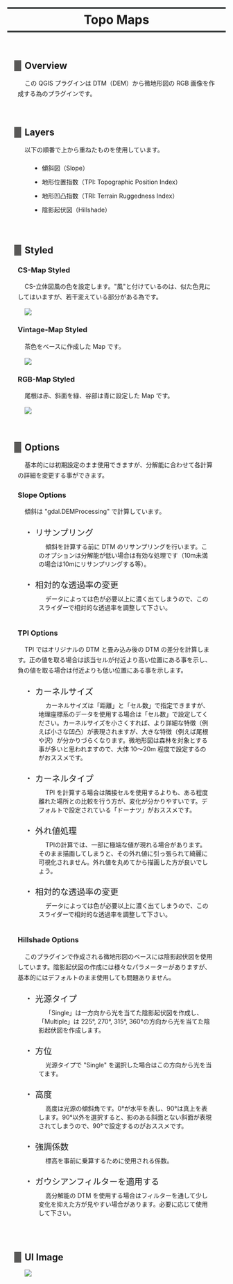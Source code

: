 <style>
h1 {
  text-align: center;
  margin: 1rem 0;
  padding: 0.5rem 0;
  border-bottom: 0.3rem solid #383c3c;
  border-top: 0.3rem solid #383c3c;
  font-weight: bold;
}

h2 {
    margin: 4rem 1rem 1rem 1rem;
    border-left: solid 1rem #595857; 
    text-indent: 0.5rem;
    font-weight: bold;
}

h3 {
    padding: 0rem 1.5rem;
    font-weight: bold;
}

ul {
    padding: 0rem 5rem;
    line-height: 2rem;
}

dl {
    padding: 0rem 2rem;
}

dt {
    padding: 0.5rem;
    font-size: 1.2rem;
}
dt::before {
    content: "・ ";
}
dd {
    padding: 0rem 0rem 1rem;
    text-indent: 1rem;
}

p {
    padding: 0rem 1.5rem;
    line-height: 1.5rem;
    text-indent: 1rem
}
</style>


# Topo Maps



## Overview
この QGIS プラグインは DTM（DEM）から微地形図の RGB 画像を作成する為のプラグインです。



## Layers
以下の順番で上から重ねたものを使用しています。

<ul>
    <li>傾斜図（Slope）</li>
    <li>地形位置指数（TPI: Topographic Position Index）</li>
    <li>地形凹凸指数（TRI: Terrain Ruggedness Index）</li>
    <li>陰影起伏図（Hillshade）</li>
</ul>



## Styled
### CS-Map Styled
CS-立体図風の色を設定します。"風"と付けているのは、似た色見にしてはいますが、若干変えている部分がある為です。

![](./views/CS-Map__Img.jpg)


### Vintage-Map Styled
茶色をベースに作成した Map です。

![](./views/Vintage-Map__Img.jpg)


### RGB-Map Styled
尾根は赤、斜面を緑、谷部は青に設定した Map です。

![](./views/RGB-Map__Img.jpg)


## Options
基本的には初期設定のまま使用できますが、分解能に合わせて各計算の詳細を変更する事ができます。
### Slope Options
傾斜は "gdal.DEMProcessing" で計算しています。
<dl>
    <dt>リサンプリング</dt>
    <dd>傾斜を計算する前に DTM のリサンプリングを行います。このオプションは分解能が低い場合は有効な処理です（10m未満の場合は10mにリサンプリングする等）。</dd>
    <dt>相対的な透過率の変更</dt>
    <dd>データによっては色が必要以上に濃く出てしまうので、このスライダーで相対的な透過率を調整して下さい。</dd>
</dl>

### TPI Options
TPI ではオリジナルの DTM と畳み込み後の DTM の差分を計算します。正の値を取る場合は該当セルが付近より高い位置にある事を示し、負の値を取る場合は付近よりも低い位置にある事を示します。
<dl>
    <dt>カーネルサイズ</dt>
    <dd>カーネルサイズは「距離」と「セル数」で指定できますが、地理座標系のデータを使用する場合は「セル数」で設定してください。カーネルサイズを小さくすれば、より詳細な特徴（例えば小さな凹凸）が表現されますが、大きな特徴（例えば尾根や沢）が分かりづらくなります。微地形図は森林を対象とする事が多いと思われますので、大体 10～20m 程度で設定するのがおススメです。</dd>
    <dt>カーネルタイプ</dt>
    <dd>TPI を計算する場合は隣接セルを使用するよりも、ある程度離れた場所との比較を行う方が、変化が分かりやすいです。デフォルトで設定されている「ドーナツ」がおススメです。</dd>
    <dt>外れ値処理</dt>
    <dd>TPIの計算では、一部に極端な値が現れる場合があります。そのまま描画してしまうと、その外れ値に引っ張られて綺麗に可視化されません。外れ値を丸めてから描画した方が良いでしょう。</dd>
    <dt>相対的な透過率の変更</dt>
    <dd>データによっては色が必要以上に濃く出てしまうので、このスライダーで相対的な透過率を調整して下さい。</dd>
</dl>

### Hillshade Options
このプラグインで作成される微地形図のベースには陰影起伏図を使用しています。陰影起伏図の作成には様々なパラメーターがありますが、基本的にはデフォルトのまま使用しても問題ありません。
<dl>
    <dt>光源タイプ</dt>
    <dd>「Single」は一方向から光を当てた陰影起伏図を作成し、「Multiple」は 225°, 270°, 315°, 360°の方向から光を当てた陰影起伏図を作成します。</dd>
    <dt>方位</dt>
    <dd>光源タイプで "Single" を選択した場合はこの方向から光を当てます。</dd>
    <dt>高度</dt>
    <dd>高度は光源の傾斜角です。0°が水平を表し、90°は真上を表します。90°以外を選択すると、影のある斜面とない斜面が表現されてしまうので、90°で設定するのがおススメです。</dd>
    <dt>強調係数</dt>
    <dd>標高を事前に乗算するために使用される係数。</dd>
    <dt>ガウシアンフィルターを適用する</dt>
    <dd>高分解能の DTM を使用する場合はフィルターを通して少し変化を抑えた方が見やすい場合があります。必要に応じて使用して下さい。</dd>
</dl>



## UI Image
![](./views/UI.png)